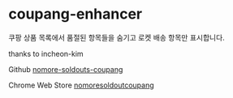 # coupang-enhancer

쿠팡 상품 목록에서 품절된 항목들을 숨기고 로켓 배송 항목만 표시합니다.

thanks to incheon-kim

Github [nomore-soldouts-coupang](https://github.com/incheon-kim/nomore-soldouts-coupang)

Chrome Web Store [nomoresoldoutcoupang](https://chrome.google.com/webstore/detail/nomoresoldoutcoupang/naimgjigjdelgioidicckaaekldbnbmf)
